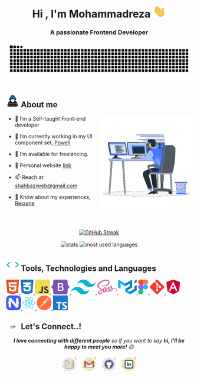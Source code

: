 <h1 align="center"><b>Hi , I'm Mohammadreza </b><img src="https://github.com/itismohammadreza/itismohammadreza/blob/main/files/hi.gif" alt="hi" width="35"></h1>

<h3 align="center">A passionate Frontend Developer</h3>

<div align="center">
  <img alt="snake eating my contributions" src="https://raw.githubusercontent.com/itismohammadreza/itismohammadreza/output/github-contribution-grid-snake-dark.svg" />
</div>

## <img src="https://github.com/itismohammadreza/itismohammadreza/blob/main/files/about.gif" width="35px"> **About me**

<img align="right" src="https://github.com/itismohammadreza/itismohammadreza/blob/main/files/coding.gif" alt="coding" width=250px>

- 🌱 I’m a Self-taught Front-end developer

- 🔭 I’m currently working in my UI component
  set, <a href="https://github.com/itismohammadreza/powell" target="_blank">Powell</a>

- 🤝 I’m available for freelancing.

- 📝 Personal website <a href="https://itismohammadreza.github.io" target="_blank">link</a>

- 📫 Reach at: <a href="mailto:shahbaziweb@gmail.com">shahbaziweb@gmail.com</a>

- 📄 Know about my experiences, <a href="https://raw.githubusercontent.com/itismohammadreza/itismohammadreza/main/files/Mohammadreza-Shahbazi.pdf" target="_blank">Resume</a>

<br/>
<br/>

<div align="center">

  [![GitHub Streak](https://streak-stats.demolab.com/?user=itismohammadreza&theme=dark)](https://git.io/streak-stats)

</div>

<div align="center">
  <img alt="stats" height=200 align="center" src="https://github-readme-stats.vercel.app/api?username=itismohammadreza&theme=transparent&rank_icon=percentile" />
  <img alt="most used languages" height=200 align="center" src="https://github-readme-stats.vercel.app/api/top-langs?username=itismohammadreza&layout=compact&langs_count=6&card_width=300&theme=transparent" />
</div>

## <img src="https://github.com/itismohammadreza/itismohammadreza/blob/main/files/code.gif" width="35px"> **Tools, Technologies and Languages**

<a href="https://developer.mozilla.org/en-US/docs/Web/HTML" target="_blank">
	<img height="40" src="https://github.com/itismohammadreza/itismohammadreza/blob/main/files/html.svg" alt="html">
</a>
<a href="https://developer.mozilla.org/en-US/docs/Web/CSS" target="_blank">
	<img height="40" src="https://github.com/itismohammadreza/itismohammadreza/blob/main/files/css.svg" alt="css">
</a>
<a href="https://developer.mozilla.org/en-US/docs/Web/JavaScript" target="_blank">
	<img height="40" src="https://github.com/itismohammadreza/itismohammadreza/blob/main/files/javascript.svg" alt="javascript">
</a>
<a href="https://getbootstrap.com" target="_blank">
	<img height="40" src="https://github.com/itismohammadreza/itismohammadreza/blob/main/files/bootstrap.svg" alt="bootstrap">
</a>
<a href="https://tailwindcss.com" target="_blank">
	<img height="40" src="https://github.com/itismohammadreza/itismohammadreza/blob/main/files/tailwind.svg" alt="tailwind">
</a>
<a href="https://sass-lang.com" target="_blank">
	<img height="40" src="https://github.com/itismohammadreza/itismohammadreza/blob/main/files/sass.svg" alt="sass">
</a>
<a href="https://mui.com" target="_blank">
	<img height="40" src="https://github.com/itismohammadreza/itismohammadreza/blob/main/files/materialui.svg" alt="material ui">
</a>
<a href="https://figma.com" target="_blank">
	<img height="40" src="https://github.com/itismohammadreza/itismohammadreza/blob/main/files/figma.svg" alt="figma">
</a>
<a href="https://git-scm.com/" target="_blank">
	<img src="https://github.com/itismohammadreza/itismohammadreza/blob/main/files/git.svg" width="40" height="40" alt="git">
</a>
<a href="https://angular.io" target="_blank">
	<img height="40" src="https://github.com/itismohammadreza/itismohammadreza/blob/main/files/angular.svg" alt="angular">
</a>
<a href="https://nativescript.org" target="_blank">
	<img height="40" src="https://github.com/itismohammadreza/itismohammadreza/blob/main/files/nativescript.svg" alt="nativescript">
</a>
<a href="https://reactjs.org" target="_blank">
	<img height="40" src="https://github.com/itismohammadreza/itismohammadreza/blob/main/files/react.svg" alt="react">
</a>
<a href="https://postman.com" target="_blank">
	<img height="40" src="https://github.com/itismohammadreza/itismohammadreza/blob/main/files/postman.svg" alt="postman">
</a>
<a href="https://typescriptlang.org" target="_blank">
	<img height="40" src="https://github.com/itismohammadreza/itismohammadreza/blob/main/files/typescript.svg" alt="typescript">
</a>
<!-- <a href="https://nextjs.org" target="_blank">
	<img height="40" src="https://github.com/itismohammadreza/itismohammadreza/blob/main/files/nextjs.svg" alt="next js">
</a> -->
<!-- <a href="https://react-redux.js.org" target="_blank">
	<img height="40" src="https://github.com/itismohammadreza/itismohammadreza/blob/main/files/redux.svg" alt="redux">
</a> -->

## <img src="https://github.com/itismohammadreza/itismohammadreza/blob/main/files/handshake.gif" width="35px"> **Let's Connect..!**

<p align="center">
	<em><b>I love connecting with different people</b> so if you want to say <b>hi, I'll be happy to meet you more!</b> 😊</em>
</p>

<p align="center">
	<a target="_blank" href="https://itismohammadreza.github.io"><img src="https://github.com/itismohammadreza/itismohammadreza/blob/main/files/website.png" alt="Website"/></a>
	<a target="_blank" href="mailto:shahbaziweb@gmail.com"><img src="https://github.com/itismohammadreza/itismohammadreza/blob/main/files/gmail.png" alt="Gmail"/></a>
	<a target="_blank" href="https://github.com/itismohammadreza"><img src="https://github.com/itismohammadreza/itismohammadreza/blob/main/files/github.png" alt="GitHub"/></a>
	<a target="_blank" href="https://linkedin.com/in/mohammadrezashahbazi"><img src="https://github.com/itismohammadreza/itismohammadreza/blob/main/files/linkedin.png" alt="LinkedIn"/></a>
</p>
